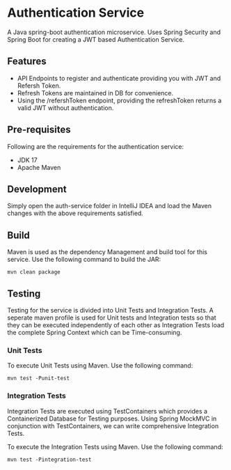 # Authentication Service

A Java spring-boot authentication microservice. Uses Spring Security and Spring Boot for creating a JWT based Authentication Service.

## Features

- API Endpoints to register and authenticate providing you with JWT and Refersh Token.
- Refresh Tokens are maintained in DB for convenience. 
- Using the /refershToken endpoint, providing the refreshToken returns a valid JWT without authentication.

## Pre-requisites

Following are the requirements for the authentication service:
- JDK 17
- Apache Maven

## Development

Simply open the auth-service folder in IntelliJ IDEA and load the Maven changes with the above requirements satisfied.

## Build

Maven is used as the dependency Management and build tool for this service. Use the following command to build the JAR:

```mvn clean package```

## Testing

Testing for the service is divided into Unit Tests and Integration Tests. A seperate maven profile is used for Unit tests and Integration tests so that they can be executed independently of each other as Integration Tests load the complete Spring Context which can be Time-consuming.

### Unit Tests
To execute Unit Tests using Maven. Use the following command:

```mvn test -Punit-test```

### Integration Tests
Integration Tests are executed using TestContainers which provides a Containerized Database for Testing purposes. Using Spring MockMVC in conjunction with TestContainers, we can write comprehensive Integration Tests.

To execute the Integration Tests using Maven. Use the following command:

```mvn test -Pintegration-test```

